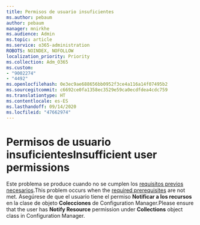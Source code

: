 ```yaml
---
title: Permisos de usuario insuficientes
ms.author: pebaum
author: pebaum
manager: mnirkhe
ms.audience: Admin
ms.topic: article
ms.service: o365-administration
ROBOTS: NOINDEX, NOFOLLOW
localization_priority: Priority
ms.collection: Adm_O365
ms.custom:
- "9002274"
- "4492"
ms.openlocfilehash: 0e3ec9ae688656bb0952f3ce4a116a14f07495b2
ms.sourcegitcommit: c6692ce0fa1358ec3529e59ca0ecdfdea4cdc759
ms.translationtype: HT
ms.contentlocale: es-ES
ms.lasthandoff: 09/14/2020
ms.locfileid: "47662974"
---
```

# <a name="insufficient-user-permissions"></a><span data-ttu-id="dc006-102">Permisos de usuario insuficientes</span><span class="sxs-lookup"><span data-stu-id="dc006-102">Insufficient user permissions</span></span>

<span data-ttu-id="dc006-103">Este problema se produce cuando no se cumplen los [requisitos previos necesarios](https://docs.microsoft.com/configmgr/tenant-attach/device-sync-actions#prerequisites).</span><span class="sxs-lookup"><span data-stu-id="dc006-103">This problem occurs when the [required prerequisites](https://docs.microsoft.com/configmgr/tenant-attach/device-sync-actions#prerequisites) are not met.</span></span> <span data-ttu-id="dc006-104">Asegúrese de que el usuario tiene el permiso **Notificar a los recursos** en la clase de objeto **Colecciones** de Configuration Manager.</span><span class="sxs-lookup"><span data-stu-id="dc006-104">Please ensure that the user has **Notify Resource** permission under **Collections** object class in Configuration Manager.</span></span>

